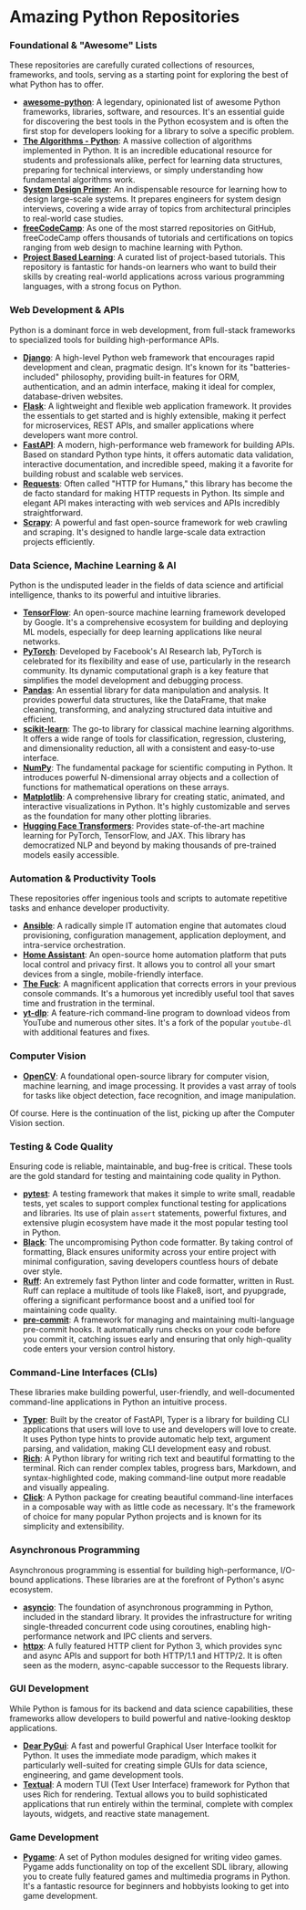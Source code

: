 # Amazing Python Repositories

### Foundational & "Awesome" Lists

These repositories are carefully curated collections of resources, frameworks, and tools, serving as a starting point for exploring the best of what Python has to offer.

- **[awesome-python](https://github.com/vinta/awesome-python)**: A legendary, opinionated list of awesome Python frameworks, libraries, software, and resources. It's an essential guide for discovering the best tools in the Python ecosystem and is often the first stop for developers looking for a library to solve a specific problem.
- **[The Algorithms - Python](https://github.com/TheAlgorithms/Python)**: A massive collection of algorithms implemented in Python. It is an incredible educational resource for students and professionals alike, perfect for learning data structures, preparing for technical interviews, or simply understanding how fundamental algorithms work.
- **[System Design Primer](https://github.com/donnemartin/system-design-primer)**: An indispensable resource for learning how to design large-scale systems. It prepares engineers for system design interviews, covering a wide array of topics from architectural principles to real-world case studies.
- **[freeCodeCamp](https://github.com/freeCodeCamp/freeCodeCamp)**: As one of the most starred repositories on GitHub, freeCodeCamp offers thousands of tutorials and certifications on topics ranging from web design to machine learning with Python.
- **[Project Based Learning](https://github.com/practical-tutorials/project-based-learning)**: A curated list of project-based tutorials. This repository is fantastic for hands-on learners who want to build their skills by creating real-world applications across various programming languages, with a strong focus on Python.

### Web Development & APIs

Python is a dominant force in web development, from full-stack frameworks to specialized tools for building high-performance APIs.

- **[Django](https://github.com/django/django)**: A high-level Python web framework that encourages rapid development and clean, pragmatic design. It's known for its "batteries-included" philosophy, providing built-in features for ORM, authentication, and an admin interface, making it ideal for complex, database-driven websites.
- **[Flask](https://github.com/pallets/flask)**: A lightweight and flexible web application framework. It provides the essentials to get started and is highly extensible, making it perfect for microservices, REST APIs, and smaller applications where developers want more control.
- **[FastAPI](https://github.com/tiangolo/fastapi)**: A modern, high-performance web framework for building APIs. Based on standard Python type hints, it offers automatic data validation, interactive documentation, and incredible speed, making it a favorite for building robust and scalable web services.
- **[Requests](https://github.com/psf/requests)**: Often called "HTTP for Humans," this library has become the de facto standard for making HTTP requests in Python. Its simple and elegant API makes interacting with web services and APIs incredibly straightforward.
- **[Scrapy](https://github.com/scrapy/scrapy)**: A powerful and fast open-source framework for web crawling and scraping. It's designed to handle large-scale data extraction projects efficiently.

### Data Science, Machine Learning & AI

Python is the undisputed leader in the fields of data science and artificial intelligence, thanks to its powerful and intuitive libraries.

- **[TensorFlow](https://github.com/tensorflow/tensorflow)**: An open-source machine learning framework developed by Google. It's a comprehensive ecosystem for building and deploying ML models, especially for deep learning applications like neural networks.
- **[PyTorch](https://github.com/pytorch/pytorch)**: Developed by Facebook's AI Research lab, PyTorch is celebrated for its flexibility and ease of use, particularly in the research community. Its dynamic computational graph is a key feature that simplifies the model development and debugging process.
- **[Pandas](https://github.com/pandas-dev/pandas)**: An essential library for data manipulation and analysis. It provides powerful data structures, like the DataFrame, that make cleaning, transforming, and analyzing structured data intuitive and efficient.
- **[scikit-learn](https://github.com/scikit-learn/scikit-learn)**: The go-to library for classical machine learning algorithms. It offers a wide range of tools for classification, regression, clustering, and dimensionality reduction, all with a consistent and easy-to-use interface.
- **[NumPy](https://github.com/numpy/numpy)**: The fundamental package for scientific computing in Python. It introduces powerful N-dimensional array objects and a collection of functions for mathematical operations on these arrays.
- **[Matplotlib](https://github.com/matplotlib/matplotlib)**: A comprehensive library for creating static, animated, and interactive visualizations in Python. It's highly customizable and serves as the foundation for many other plotting libraries.
- **[Hugging Face Transformers](https://github.com/huggingface/transformers)**: Provides state-of-the-art machine learning for PyTorch, TensorFlow, and JAX. This library has democratized NLP and beyond by making thousands of pre-trained models easily accessible.

### Automation & Productivity Tools

These repositories offer ingenious tools and scripts to automate repetitive tasks and enhance developer productivity.

- **[Ansible](https://github.com/ansible/ansible)**: A radically simple IT automation engine that automates cloud provisioning, configuration management, application deployment, and intra-service orchestration.
- **[Home Assistant](https://github.com/home-assistant/core)**: An open-source home automation platform that puts local control and privacy first. It allows you to control all your smart devices from a single, mobile-friendly interface.
- **[The Fuck](https://github.com/nvbn/thefuck)**: A magnificent application that corrects errors in your previous console commands. It's a humorous yet incredibly useful tool that saves time and frustration in the terminal.
- **[yt-dlp](https://github.com/yt-dlp/yt-dlp)**: A feature-rich command-line program to download videos from YouTube and numerous other sites. It's a fork of the popular `youtube-dl` with additional features and fixes.

### Computer Vision

- **[OpenCV](https://github.com/opencv/opencv)**: A foundational open-source library for computer vision, machine learning, and image processing. It provides a vast array of tools for tasks like object detection, face recognition, and image manipulation.

Of course. Here is the continuation of the list, picking up after the Computer Vision section.

### Testing & Code Quality

Ensuring code is reliable, maintainable, and bug-free is critical. These tools are the gold standard for testing and maintaining code quality in Python.

- **[pytest](https://github.com/pytest-dev/pytest)**: A testing framework that makes it simple to write small, readable tests, yet scales to support complex functional testing for applications and libraries. Its use of plain `assert` statements, powerful fixtures, and extensive plugin ecosystem have made it the most popular testing tool in Python.
- **[Black](https://github.com/psf/black)**: The uncompromising Python code formatter. By taking control of formatting, Black ensures uniformity across your entire project with minimal configuration, saving developers countless hours of debate over style.
- **[Ruff](https://github.com/astral-sh/ruff)**: An extremely fast Python linter and code formatter, written in Rust. Ruff can replace a multitude of tools like Flake8, isort, and pyupgrade, offering a significant performance boost and a unified tool for maintaining code quality.
- **[pre-commit](https://github.com/pre-commit/pre-commit)**: A framework for managing and maintaining multi-language pre-commit hooks. It automatically runs checks on your code before you commit it, catching issues early and ensuring that only high-quality code enters your version control history.

### Command-Line Interfaces (CLIs)

These libraries make building powerful, user-friendly, and well-documented command-line applications in Python an intuitive process.

- **[Typer](https://github.com/tiangolo/typer)**: Built by the creator of FastAPI, Typer is a library for building CLI applications that users will love to use and developers will love to create. It uses Python type hints to provide automatic help text, argument parsing, and validation, making CLI development easy and robust.
- **[Rich](https://github.com/Textualize/rich)**: A Python library for writing rich text and beautiful formatting to the terminal. Rich can render complex tables, progress bars, Markdown, and syntax-highlighted code, making command-line output more readable and visually appealing.
- **[Click](https://github.com/pallets/click)**: A Python package for creating beautiful command-line interfaces in a composable way with as little code as necessary. It's the framework of choice for many popular Python projects and is known for its simplicity and extensibility.

### Asynchronous Programming

Asynchronous programming is essential for building high-performance, I/O-bound applications. These libraries are at the forefront of Python's async ecosystem.

- **[asyncio](https://github.com/python/cpython/tree/main/Lib/asyncio)**: The foundation of asynchronous programming in Python, included in the standard library. It provides the infrastructure for writing single-threaded concurrent code using coroutines, enabling high-performance network and IPC clients and servers.
- **[httpx](https://github.com/encode/httpx)**: A fully featured HTTP client for Python 3, which provides sync and async APIs and support for both HTTP/1.1 and HTTP/2. It is often seen as the modern, async-capable successor to the Requests library.

### GUI Development

While Python is famous for its backend and data science capabilities, these frameworks allow developers to build powerful and native-looking desktop applications.

- **[Dear PyGui](https://github.com/hoffstadt/DearPyGui)**: A fast and powerful Graphical User Interface toolkit for Python. It uses the immediate mode paradigm, which makes it particularly well-suited for creating simple GUIs for data science, engineering, and game development tools.
- **[Textual](https://github.com/Textualize/textual)**: A modern TUI (Text User Interface) framework for Python that uses Rich for rendering. Textual allows you to build sophisticated applications that run entirely within the terminal, complete with complex layouts, widgets, and reactive state management.

### Game Development

- **[Pygame](https://github.com/pygame/pygame)**: A set of Python modules designed for writing video games. Pygame adds functionality on top of the excellent SDL library, allowing you to create fully featured games and multimedia programs in Python. It's a fantastic resource for beginners and hobbyists looking to get into game development.
